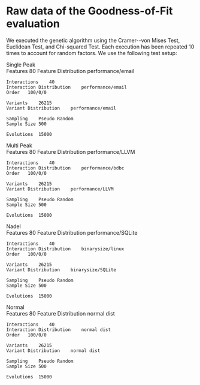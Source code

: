 # Raw data of the Goodness-of-Fit evaluation

We executed the genetic algorithm using the Cramer--von Mises Test, Euclidean Test, and Chi-squared Test.
Each execution has been repeated 10 times to account for random factors. We use the following test setup:

Single Peak		
	Features	80
	Feature Distribution	performance/email
		
	Interactions	40
	Interaction Distribution	performance/email
	Order	100/0/0
		
	Variants	26215
	Variant Distribution	performance/email
		
	Sampling	Pseudo Random
	Sample Size	500
		
	Evolutions	15000
		
Multi Peak		
	Features	80
	Feature Distribution	performance/LLVM
		
	Interactions	40
	Interaction Distribution	performance/bdbc
	Order	100/0/0
		
	Variants	26215
	Variant Distribution	performance/LLVM
		
	Sampling	Pseudo Random
	Sample Size	500
		
	Evolutions	15000
		
Nadel		
	Features	80
	Feature Distribution	performance/SQLite
		
	Interactions	40
	Interaction Distribution	binarysize/linux
	Order	100/0/0
		
	Variants	26215
	Variant Distribution	binarysize/SQLite
		
	Sampling	Pseudo Random
	Sample Size	500
		
	Evolutions	15000
		
Normal		
	Features	80
	Feature Distribution	normal dist
		
	Interactions	40
	Interaction Distribution	normal dist
	Order	100/0/0
		
	Variants	26215
	Variant Distribution	normal dist
		
	Sampling	Pseudo Random
	Sample Size	500
		
	Evolutions	15000

